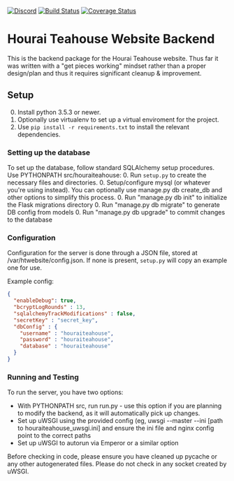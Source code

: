[![Discord](https://discordapp.com/api/guilds/151219753434742784/widget.png)](https://discord.gg/VuZhs9V)
[![Build Status](https://travis-ci.org/HouraiTeahouse/houraiteahouse.net-backend.svg?branch=master)](https://travis-ci.org/HouraiTeahouse/houraiteahouse.net-backend)
[![Coverage Status](https://coveralls.io/repos/github/HouraiTeahouse/houraiteahouse.net-backend/badge.svg)](https://coveralls.io/github/HouraiTeahouse/houraiteahouse.net-backend)

# Hourai Teahouse Website Backend

This is the backend package for the Hourai Teahouse website.  Thus far it was written with a "get pieces working" mindset rather than a proper design/plan and thus it requires significant cleanup & improvement.

## Setup

0. Install python 3.5.3 or newer.
0. Optionally use virtualenv to set up a virtual enviroment for the project.
0. Use ``pip install -r requirements.txt`` to install the relevant dependencies.

### Setting up the database

To set up the database, follow standard SQLAlchemy setup procedures.  Use PYTHONPATH src/houraiteahouse:
0.  Run `setup.py` to create the necessary files and directories.
0.  Setup/configure mysql (or whatever you're using instead).  You can optionally use manage.py db create_db and other options to simplify this process.
0.  Run "manage.py db init" to initialize the Flask migrations directory
0.  Run "manage.py db migrate" to generate DB config from models
0.  Run "manage.py db upgrade" to commit changes to the database

### Configuration

Configuration for the server is done through a JSON file, stored at
/var/htwebsite/config.json. If none is present, `setup.py` will copy an example
one for use.

Example config:
```json
{
  "enableDebug": true,
  "bcryptLogRounds" : 13,
  "sqlalchemyTrackModifications" : false,
  "secretKey" : "secret_key",
  "dbConfig" : {
    "username" : "houraiteahouse",
    "password" : "houraiteahouse",
    "database" : "houraiteahouse"
  }
}
```

### Running and Testing

To run the server, you have two options:
* With PYTHONPATH src, run run.py - use this option if you are planning to modify the backend, as it will automatically pick up changes.
* Set up uWSGI using the provided config (eg, uwsgi --master --ini [path to houraiteahouse_uwsgi.ini] and ensure the ini file and nginx config point to the correct paths
* Set up uWSGI to autorun via Emperor or a similar option

Before checking in code, please ensure you have cleaned up pycache or any other autogenerated files.  Please do not check in any socket created by uWSGI.
